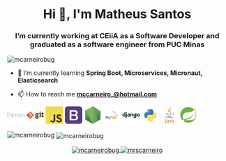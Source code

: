 <h1 align="center">Hi 👋, I'm Matheus Santos</h1>
<h3 align="center">I’m currently working at CEiiA as a Software Developer and graduated as a software engineer from PUC Minas</h3>

<p align="left"> <img src="https://komarev.com/ghpvc/?username=mcarneirobug" alt="mcarneirobug" /> </p>

- 🌱 I’m currently learning **Spring Boot, Microservices, Micronaut, Elasticsearch**

- 📫 How to reach me **mccarneiro_@hotmail.com**

<p align="left"> 
  
<code><img height="40" src="https://raw.githubusercontent.com/github/explore/80688e429a7d4ef2fca1e82350fe8e3517d3494d/topics/express/express.png"></code>
<code><img height="40" src="https://raw.githubusercontent.com/github/explore/80688e429a7d4ef2fca1e82350fe8e3517d3494d/topics/git/git.png"></code>
<code><img height="40" src="https://raw.githubusercontent.com/github/explore/80688e429a7d4ef2fca1e82350fe8e3517d3494d/topics/javascript/javascript.png"></code>
<code><img height="40" src="https://raw.githubusercontent.com/github/explore/80688e429a7d4ef2fca1e82350fe8e3517d3494d/topics/bootstrap/bootstrap.png"></code>
<code><img height="40" src="https://raw.githubusercontent.com/github/explore/80688e429a7d4ef2fca1e82350fe8e3517d3494d/topics/nodejs/nodejs.png"></code> 
<code><img height="40" src="https://raw.githubusercontent.com/github/explore/80688e429a7d4ef2fca1e82350fe8e3517d3494d/topics/mysql/mysql.png"></code> 
<code><img height="40" src="https://raw.githubusercontent.com/github/explore/80688e429a7d4ef2fca1e82350fe8e3517d3494d/topics/django/django.png"></code>
<code><img height="40" src="https://raw.githubusercontent.com/github/explore/80688e429a7d4ef2fca1e82350fe8e3517d3494d/topics/python/python.png"></code>
<code><img height="40" src="https://raw.githubusercontent.com/github/explore/80688e429a7d4ef2fca1e82350fe8e3517d3494d/topics/java/java.png"></code>
<code><img height="40" src="https://raw.githubusercontent.com/github/explore/80688e429a7d4ef2fca1e82350fe8e3517d3494d/topics/spring-boot/spring-boot.png"></code>
  
</p>

<p>
  <img align="left" src="https://github-readme-stats.vercel.app/api/top-langs/?username=mcarneirobug&layout=compact&hide=html" alt="mcarneirobug" />
</p>

<p>&nbsp;<img align="center" src="https://github-readme-stats.vercel.app/api?username=mcarneirobug&show_icons=true" alt="mcarneirobug" /></p>

<p align="center">
  <a href="https://twitter.com/mcarneirobug" target="blank"><img align="center" src="https://cdn.jsdelivr.net/npm/simple-icons@3.0.1/icons/twitter.svg" alt="mcarneirobug" height="30" width="30" />
  </a>
  <a href="https://linkedin.com/in/mrscarneiro" target="blank"><img align="center" src="https://cdn.jsdelivr.net/npm/simple-icons@3.0.1/icons/linkedin.svg" alt="mrscarneiro"        height="30" width="30" />
  </a>
</p>
